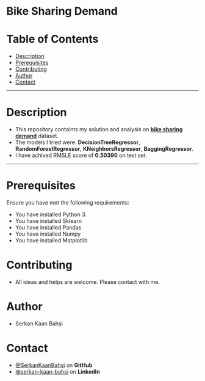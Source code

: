 # Bike Sharing Demand
# Table of Contents
* [Description](#Description)
* [Prerequisites](#Prerequisites)
* [Contributing](#Contributing)
* [Author](#Author)
* [Contact](#Contact)
***
# Description
* This repository containts my solution and analysis on [**bike sharing demand**](https://www.kaggle.com/c/bike-sharing-demand) dataset.
* The models I tried were: **DecisionTreeRegressor**, **RandomForestRegressor**, **KNeighborsRegressor**, **BaggingRegressor**. 
* I have achived RMSLE score of **0.50390** on test set.
***
# Prerequisites
Ensure you have met the following requirements:
* You have installed Python 3.
* You have installed Sklearn
* You have installed Pandas
* You have installed Numpy
* You have installed Matplotlib
# Contributing
* All ideas and helps are welcome. Please contact with me.
# Author
* Serkan Kaan Bahşi
# Contact
* [@SerkanKaanBahsi](https://github.com/SerkanKaanBahsi/) on **GitHub**
* [@serkan-kaan-bahsi](https://www.linkedin.com/in/serkan-kaan-bahsi/) on **LinkedIn**

